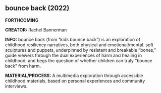 ## bounce back (2022)

**FORTHCOMING**

**CREATOR:** Rachel Bannerman


**INFO:**
bounce back (from “kids bounce back”) is an exploration of childhood resiliency narratives, both physical and emotional/mental. soft sculptures and puppets, underpinned by resistant and breakable “bones,” guide viewers through the dual experiences of harm and healing in childhood, and begs the question of whether children can truly “bounce back” from harm. 

**MATERIAL/PROCESS:** A multimedia exploration through accessible childhood materials, based on personal experiences and community interviews.
